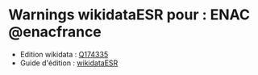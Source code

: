 Warnings wikidataESR pour : ENAC @enacfrance
================

- Edition wikidata : [Q174335](https://www.wikidata.org/wiki/Q174335)
- Guide d'édition : [wikidataESR](https://github.com/cpesr/wikidataESR/)

